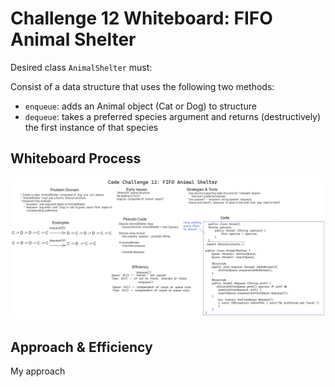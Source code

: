 # Challenge 12 Whiteboard: FIFO Animal Shelter

Desired class `AnimalShelter` must:

Consist of a data structure that uses the following two methods:
* `enqueue`: adds an Animal object (Cat or Dog) to structure
* `dequeue`: takes a preferred species argument and returns (destructively) the first instance of that species

## Whiteboard Process

![challenge-12-whiteboard](./java-code-challenge-12-whiteboard.png)

## Approach & Efficiency

My approach
